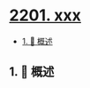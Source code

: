 # [2201. xxx](https://github.com/Tdahuyou/TNotes.leetcode/tree/main/notes/2201.%20xxx)

<!-- region:toc -->

- [1. 📝 概述](#1--概述)

<!-- endregion:toc -->

## 1. 📝 概述
